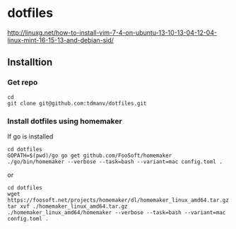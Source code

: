 dotfiles
========

http://linuxg.net/how-to-install-vim-7-4-on-ubuntu-13-10-13-04-12-04-linux-mint-16-15-13-and-debian-sid/

## Installtion
### Get repo
```
cd
git clone git@github.com:tdmanv/dotfiles.git
```
### Install dotfiles using homemaker
If go is installed
```
cd dotfiles
GOPATH=$(pwd)/go go get github.com/FooSoft/homemaker
./go/bin/homemaker --verbose --task=bash --variant=mac config.toml .
```
or
```
cd dotfiles
wget https://foosoft.net/projects/homemaker/dl/homemaker_linux_amd64.tar.gz
tar xvf ./homemaker_linux_amd64.tar.gz
./homemaker_linux_amd64/homemaker --verbose --task=bash --variant=mac config.toml .

```


